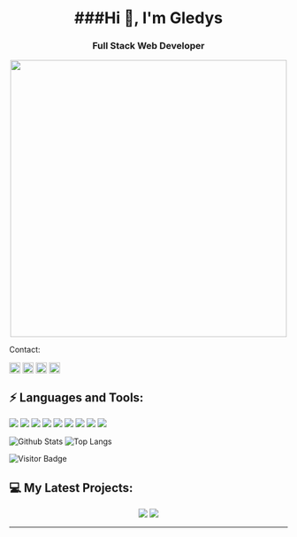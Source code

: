 <h1 align="center">###Hi 👋, I'm Gledys </h1>
<h3 align="center">Full Stack Web Developer </h3>


<p align="center">
  <img width="500" src="https://media.giphy.com/media/3ohhwxWDV25DWpgleU/giphy.gif">
</p>




<p alight="center">Contact:</p>
<p align="center">

<a href="https://www.linkedin.com/in/gledys-muguerza" target="blank"><img align="center" src="https://cdn.jsdelivr.net/npm/simple-icons@3.0.1/icons/linkedin.svg" alt="linkedin-icon" height="20" width="20" /></a>
<a href="https://www.facebook.com/gdys26" target="blank"><img align="center" src="https://cdn.jsdelivr.net/npm/simple-icons@3.0.1/icons/facebook.svg" alt="facebook-icon" height="20" width="20" /></a>
<a href="https://gdys92.tumblr.com/" target="blank"><img align="center" src="https://cdn.jsdelivr.net/npm/simple-icons@3.0.1/icons/tumblr.svg" alt="tumblr-icon" height="20" width="20" /></a>
 <a href="mailto:gdys92@gmail.com" target="blank"><img  align="center" src="https://cdn.jsdelivr.net/npm/simple-icons@3.0.1/icons/mail-dot-ru.svg" alt="mail-icon" height="20" width="20" /></a>
  <br />
</p>



## ⚡ Languages and Tools:
<div float: right;>
<img src="https://img.shields.io/badge/javascript%20-%23323330.svg?&style=for-the-badge&logo=javascript&logoColor=%23F7DF1E"/>
<img src="https://img.shields.io/badge/node.js%20-%2343853D.svg?&style=for-the-badge&logo=node.js&logoColor=white"/>
<img src="https://img.shields.io/badge/html5%20-%23E34F26.svg?&style=for-the-badge&logo=html5&logoColor=white"/>
<img src="https://img.shields.io/badge/css3%20-%231572B6.svg?&style=for-the-badge&logo=css3&logoColor=white"/>
<img src="https://img.shields.io/badge/jquery%20-%230769AD.svg?&style=for-the-badge&logo=jquery&logoColor=white"/>
<img src="https://img.shields.io/badge/bootstrap%20-%23563D7C.svg?&style=for-the-badge&logo=bootstrap&logoColor=white"/>
<img src="https://img.shields.io/badge/git%20-%23F05033.svg?&style=for-the-badge&logo=git&logoColor=white"/>
<img src="https://img.shields.io/badge/github%20-%23121011.svg?&style=for-the-badge&logo=github&logoColor=white"/>
<img src="https://img.shields.io/badge/mongodb-%23000000.svg?&style=for-the-badge&logo=mongodb&logoColor=green"/>
</div>


![Github Stats](https://github-readme-stats.vercel.app/api?username=gdys92&count_private=true&show_icons=true)
![Top Langs](https://github-readme-stats.vercel.app/api/top-langs/?username=gdys92&hide=TeX&layout=compact)


![Visitor Badge](https://visitor-badge.laobi.icu/badge?page_id=gdys92)

## 💻 My Latest Projects:
<div align = "center">
<a href = "https://github.com/gdys92/task-list"><img src="https://github-readme-stats.vercel.app/api/pin/?username=gdys92&repo=task-list"></a>
<a href = "https://github.com/gdys92/GifOs"><img src="https://github-readme-stats.vercel.app/api/pin/?username=gdys92&repo=GifOs"></a>
<div>
 <hr>

